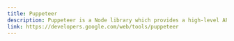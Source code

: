 ```yaml
---
title: Puppeteer
description: Puppeteer is a Node library which provides a high-level API to control headless Chrome or Chromium over the DevTools Protocol. It can also be configured to use full (non-headless) Chrome or Chromium.
link: https://developers.google.com/web/tools/puppeteer
---
```

